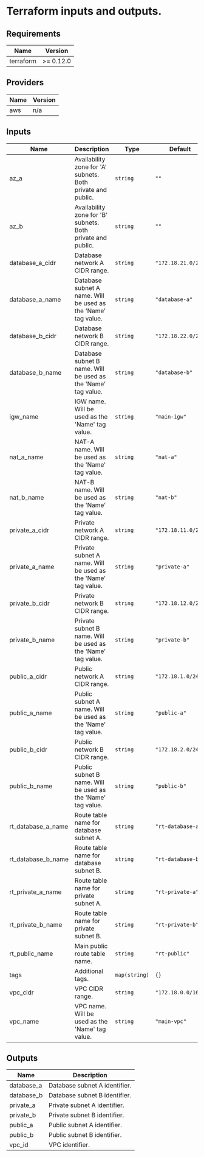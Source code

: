 # Terraform inputs and outputs.

## Requirements

| Name | Version |
|------|---------|
| terraform | >= 0.12.0 |

## Providers

| Name | Version |
|------|---------|
| aws | n/a |

## Inputs

| Name | Description | Type | Default | Required |
|------|-------------|------|---------|:--------:|
| az\_a | Availability zone for 'A' subnets. Both private and public. | `string` | `""` | no |
| az\_b | Availability zone for 'B' subnets. Both private and public. | `string` | `""` | no |
| database\_a\_cidr | Database network A CIDR range. | `string` | `"172.18.21.0/24"` | no |
| database\_a\_name | Database subnet A name. Will be used as the 'Name' tag value. | `string` | `"database-a"` | no |
| database\_b\_cidr | Database network B CIDR range. | `string` | `"172.18.22.0/24"` | no |
| database\_b\_name | Database subnet B name. Will be used as the 'Name' tag value. | `string` | `"database-b"` | no |
| igw\_name | IGW name. Will be used as the 'Name' tag value. | `string` | `"main-igw"` | no |
| nat\_a\_name | NAT-A name. Will be used as the 'Name' tag value. | `string` | `"nat-a"` | no |
| nat\_b\_name | NAT-B name. Will be used as the 'Name' tag value. | `string` | `"nat-b"` | no |
| private\_a\_cidr | Private network A CIDR range. | `string` | `"172.18.11.0/24"` | no |
| private\_a\_name | Private subnet A name. Will be used as the 'Name' tag value. | `string` | `"private-a"` | no |
| private\_b\_cidr | Private network B CIDR range. | `string` | `"172.18.12.0/24"` | no |
| private\_b\_name | Private subnet B name. Will be used as the 'Name' tag value. | `string` | `"private-b"` | no |
| public\_a\_cidr | Public network A CIDR range. | `string` | `"172.18.1.0/24"` | no |
| public\_a\_name | Public subnet A name. Will be used as the 'Name' tag value. | `string` | `"public-a"` | no |
| public\_b\_cidr | Public network B CIDR range. | `string` | `"172.18.2.0/24"` | no |
| public\_b\_name | Public subnet B name. Will be used as the 'Name' tag value. | `string` | `"public-b"` | no |
| rt\_database\_a\_name | Route table name for database subnet A. | `string` | `"rt-database-a"` | no |
| rt\_database\_b\_name | Route table name for database subnet B. | `string` | `"rt-database-b"` | no |
| rt\_private\_a\_name | Route table name for private subnet A. | `string` | `"rt-private-a"` | no |
| rt\_private\_b\_name | Route table name for private subnet B. | `string` | `"rt-private-b"` | no |
| rt\_public\_name | Main public route table name. | `string` | `"rt-public"` | no |
| tags | Additional tags. | `map(string)` | `{}` | no |
| vpc\_cidr | VPC CIDR range. | `string` | `"172.18.0.0/16"` | no |
| vpc\_name | VPC name. Will be used as the 'Name' tag value. | `string` | `"main-vpc"` | no |

## Outputs

| Name | Description |
|------|-------------|
| database\_a | Database subnet A identifier. |
| database\_b | Database subnet B identifier. |
| private\_a | Private subnet A identifier. |
| private\_b | Private subnet B identifier. |
| public\_a | Public subnet A identifier. |
| public\_b | Public subnet B identifier. |
| vpc\_id | VPC identifier. |

